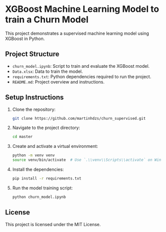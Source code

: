 # XGBoost Machine Learning Model to train a Churn Model

This project demonstrates a supervised machine learning model using XGBoost in Python.

## Project Structure

- `churn_model.ipynb`: Script to train and evaluate the XGBoost model.
- `Data.xlsx`: Data to train the model.
- `requirements.txt`: Python dependencies required to run the project.
- `README.md`: Project overview and instructions.

## Setup Instructions

1. Clone the repository:
   ```bash
   git clone https://github.com/martinhdzs/churn_supervised.git
   ```
2. Navigate to the project directory:
   ```bash
   cd master
   ```
3. Create and activate a virtual environment:
   ```bash
   python -m venv venv
   source venv/bin/activate  # Use `.\\venv\\Scripts\\activate` on Windows
   ```
4. Install the dependencies:
   ```bash
   pip install -r requirements.txt
   ```
5. Run the model training script:
   ```bash
   python churn_model.ipynb
   ```

## License

This project is licensed under the MIT License.
